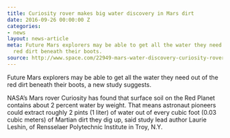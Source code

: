 ```yaml
---
title: Curiosity rover makes big water discovery in Mars dirt
date: 2016-09-26 00:00:00 Z
categories:
- news
layout: news-article
meta: Future Mars explorers may be able to get all the water they need out of the
  red dirt beneath their boots.
source: http://www.space.com/22949-mars-water-discovery-curiosity-rover.html
---
```


Future Mars explorers may be able to get all the water they need out of the red dirt beneath their boots, a new study suggests.

NASA’s Mars rover Curiosity has found that surface soil on the Red Planet contains about 2 percent water by weight. That means astronaut pioneers could extract roughly 2 pints (1 liter) of water out of every cubic foot (0.03 cubic meters) of Martian dirt they dig up, said study lead author Laurie Leshin, of Rensselaer Polytechnic Institute in Troy, N.Y.
